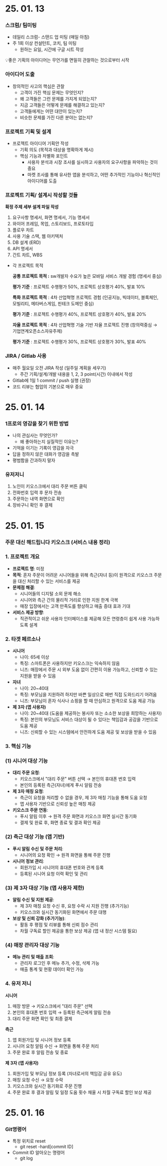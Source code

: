 # 25. 01. 13

### 스크럼/ 팀미팅

- 데일리 스크럼- 스탠드 업 미팅 (매일 아침)
- 주 1회 이상 컨설턴트, 코치, 팀 미팅
    - 원하는 요일, 시간에 구글 시트 작성   

<aside>
💡좋은 기획의 아이디어는 무언가를 면밀히 관찰하는 것으로부터 시작
</aside>

### 아이디어 도출

- 창의적인 사고의 핵심은 관찰
    - 고객이 가진 핵심 문제는 무엇인지?
    - 왜 고객들은 그런 문제를 가지게 되었는지?
    - 지금 고객들은 어떻게 문제를 해결하고 있는지?
    - 고객들에게는 어떤 대안이 있는지?
    - 비슷한 문제를 가진 다른 분야는 없는지?

### 프로젝트 기획 및 설계

- 프로젝트 아이디어 기획안 작성
    - 기획 의도 (목적과 대상을 명확하게 제시)
    - 핵심 기능과 차별화 포인트
        - 사용자 분석과 시장 조사를 실시하고 사용자의 요구사항을 파악하는 것이 중요
        - 마켓 조사를 통해 유사한 앱을 분석하고, 어떤 추가적인 기능이나 혁신적인 아이디어를 도출

### 프로젝트 기획/ 설계시 작성할 것들

**확정 주제 세부 설계 파일 작성**

1. 요구사항 명세서, 화면 명세서, 기능 명세서
2. 와이어 프레임, 목업, 스토리보드, 프로토타입
3. 플로우 차트
4. 사용 기술 스택, 웹 아키텍처
5. DB 설계 (ERD)
6. API 명세서
7. 간트 차트, WBS

- 각 프로젝트 목적
    
    **공통 프로젝트 목적 :** sw개발자 수요가 높은 모바일 서비스 개발 경험 (명세서 중심)
    
    **평가 기준** : 프로젝트 수행평가 50%, 프로젝트 상호평가 40%, 발표 10%
    
    **특화 프로젝트 목적** : 4차 산업혁명 프로젝트 경험 (인공지능, 빅데이터, 블록체인, 모빌리티, 메타버스게임, 핀테크 도메인 중심)
    
    **평가 기준** : 프로젝트 수행평가 40%, 프로젝트 상호평가 40%, 발표 20%
    
    **자율 프로젝트 목적** : 4차 산업혁명 기술 기반 자율 프로젝트 진행 (창의력중심 → 기업연계오픈소스자유주제)
    
    **평가 기준** : 프로젝트 수행평가 30%, 프로젝트 상호평가 30%, 발표 40%
    

### JIRA / Gitlab 사용

- 매주 월요일 오전 JIRA 작성 (일주일 계획을 세우기)
    - 주간 기획/설계/개발 내용을 1, 2, 3 point(시간) 이내에서 작성
- Gitlab에 1일 1 commit / push 실행 (권장)
- 코드 리뷰는 협업의 기본으로 매우 중요


# 25. 01. 14

### 1프로의 영감을 찾기 위한 방법

- 나의 관심사는 무엇인가?
    - 왜 좋아하는지 실질적인 이유는?
- 기억을 이기는 기록이 영감을 자극
- 답을 정하지 않은 대화가 영감을 촉발
- 평범함을 간과하지 말자

### 유저저니

1. 노인이 키오스크에서 대리 주문 버튼 클릭
2. 전화번호 입력 후 문자 전송
3. 주문하는 내역 화면으로 확인
4. 장바구니 확인 후 결제


# 25. 01. 15

### 주문 대신 해드립니다 키오스크 (서비스 내용 정리)

### 1. 프로젝트 개요

- **프로젝트 명**: 미정
- **목적**: 혼자 주문이 어려운 시니어들을 위해 측근(자녀 등)이 원격으로 키오스크 주문을 대신 처리할 수 있는 서비스를 제공
- **문제점 해결**:
    - 시니어들의 디지털 소외 문제 해소
    - 시니어와 측근 간의 물리적 거리로 인한 지원 한계 극복
    - 매장 입장에서는 고객 만족도를 향상하고 매출 증대 효과 기대
- **서비스 제공 방향**:
    - 직관적이고 쉬운 사용자 인터페이스를 제공해 모든 연령층이 쉽게 사용 가능하도록 설계

### 2. 타겟 페르소나

- **시니어**
    - 나이: 65세 이상
    - 특징: 스마트폰은 사용하지만 키오스크는 익숙하지 않음
    - 니즈: 매장에서 주문 시 외부 도움 없이 간편히 이용 가능하고, 신뢰할 수 있는 지원을 받을 수 있음
- **자녀**
    - 나이: 20~40대
    - 특징: 부모님을 지원하려 하지만 바쁜 일상으로 매번 직접 도와드리기 어려움
    - 니즈: 부모님이 혼자 식사나 쇼핑을 할 때 안심하고 원격으로 도움 제공 가능
- **제 3자 (앱 사용자)**
    - 나이: 20~40대 (도움을 제공하는 봉사자 또는 소소한 보상을 희망하는 사용자)
    - 특징: 본인의 부모님도 서비스 대상이 될 수 있다는 책임감과 공감을 기반으로 도움 제공
    - 니즈: 신뢰할 수 있는 시스템에서 안전하게 도움 제공 및 보상을 받을 수 있음

### 3. 핵심 기능

### (1) 시니어 대상 기능

- **대리 주문 요청**:
    - 키오스크에서 "대리 주문" 버튼 선택 → 본인의 휴대폰 번호 입력
    - 본인의 등록된 측근(자녀)에게 푸시 알림 전송
- **제 3자 매칭 요청**:
    - 측근이 요청을 처리할 수 없을 경우, 제 3자 매칭 기능을 통해 도움 요청
    - 앱 사용자 기반으로 신뢰성 높은 매칭 제공
- **키오스크 주문 연동**:
    - 푸시 알림 이후 → 원격 주문 화면과 키오스크 화면 실시간 동기화
    - 결제 및 완료 후, 화면 종료 및 결과 확인 제공

### (2) 측근 대상 기능 (앱 기반)

- **푸시 알림 수신 및 주문 처리**:
    - 시니어의 요청 확인 → 원격 화면을 통해 주문 진행
- **시니어 정보 관리**:
    - 회원가입 시 시니어의 휴대폰 번호와 관계 등록
    - 등록된 시니어 요청 이력 확인 및 관리

### (3) 제 3자 대상 기능 (앱 사용자 제한)

- **알림 수신 및 지원 제공**:
    - 제 3자 매칭 요청 수신 후, 요청 수락 시 지원 진행 (추가기능)
    - 키오스크와 실시간 동기화된 화면에서 주문 대행
- **보상 및 신뢰 강화 (추가기능)**:
    - 활동 후 평점 및 리뷰를 통해 신뢰 점수 관리
    - 차월 구독료 할인 제공을 통한 보상 제공 (앱 내 정산 시스템 필요)

### (4) 매장 관리자 대상 기능

- **메뉴 관리 및 매출 조회**:
    - 관리자 로그인 후 메뉴 추가, 수정, 삭제 가능
    - 매출 통계 및 현황 데이터 확인 가능

### 4. 유저 저니

**시니어**

1. 매장 방문 → 키오스크에서 "대리 주문" 선택
2. 본인의 휴대폰 번호 입력 → 등록된 측근에게 알림 전송
3. 대리 주문 화면 확인 및 최종 결제

**측근**

1. 앱 회원가입 및 시니어 정보 등록
2. 시니어 요청 알림 수신 → 화면을 통해 주문 처리
3. 주문 완료 후 알림 전송 및 종료

**제 3자 (앱 사용자)**

1. 회원가입 및 부모님 정보 등록 (자녀로서의 책임감 공유 유도)
2. 매칭 요청 수신 → 요청 수락
3. 키오스크와 실시간 동기화로 주문 진행
4. 주문 완료 후 결과 알림 및 일정 도움 횟수 채울 시 차월 구독료 할인 보상 제공


# 25. 01. 16

### Git명령어

- 특정 위치로 reset
    - git reset -hard[commit ID]
- Commit ID 알아오는 명령어
    - git log
